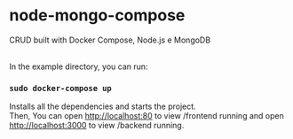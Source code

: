 # node-mongo-compose
CRUD built with Docker Compose, Node.js e MongoDB<br/><br/>

In the example directory, you can run:

### `sudo docker-compose up`

Installs all the dependencies and starts the project.<br/>
Then, You can open [http://localhost:80](http://localhost:80) to view /frontend running and open [http://localhost:3000](http://localhost:3000) to view /backend running.

